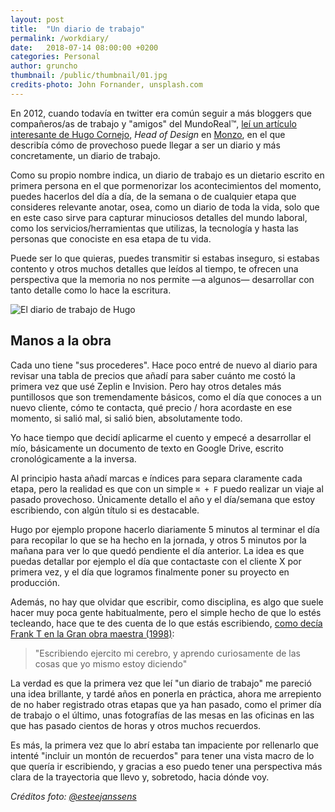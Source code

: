 ```yaml
---
layout: post
title:  "Un diario de trabajo"
permalink: /workdiary/
date:   2018-07-14 08:00:00 +0200
categories: Personal
author: gruncho
thumbnail: /public/thumbnail/01.jpg
credits-photo: John Fornander, unsplash.com
---
```

En 2012, cuando todavía en twitter era común seguir a más bloggers que compañeros/as de trabajo y "amigos" del MundoReal™, [leí un artículo interesante de Hugo Cornejo](http://infa.me/diario-de-trabajo/), *Head of Design* en [Monzo](https://monzo.com/), en el que describía cómo de provechoso puede llegar a ser un diario y más concretamente, un diario de trabajo.

Como su propio nombre indica, un diario de trabajo es un dietario escrito en primera persona en el que pormenorizar los acontecimientos del momento, puedes hacerlos del día a día, de la semana o de cualquier etapa que consideres relevante anotar, osea, como un diario de toda la vida, solo que en este caso sirve para capturar minuciosos detalles del mundo laboral, como los servicios/herramientas que utilizas, la tecnología y hasta las personas que conociste en esa etapa de tu vida.

Puede ser lo que quieras, puedes transmitir si estabas inseguro, si estabas contento y otros muchos detalles que leídos al tiempo, te ofrecen una perspectiva que la memoria no nos permite —a algunos— desarrollar con tanto detalle como lo hace la escritura.

![El diario de trabajo de Hugo](http://farm8.staticflickr.com/7158/6745897701_6045e358d9_o.png)

## Manos a la obra

Cada uno tiene "sus procederes". Hace poco entré de nuevo al diario para revisar una tabla de precios que añadí para saber cuánto me costó la primera vez que usé Zeplin e Invision. Pero hay otros detales más puntillosos que son tremendamente básicos, como el día que conoces a un nuevo cliente, cómo te contacta, qué precio / hora acordaste en ese momento, si salió mal, si salió bien, absolutamente todo.

Yo hace tiempo que decidí aplicarme el cuento y empecé a desarrollar el mío, básicamente un documento de texto en Google Drive, escrito cronológicamente a la inversa. 

Al principio hasta añadí marcas e índices para separa claramente cada etapa, pero la realidad es que con un simple `⌘ + F` puedo realizar un viaje al pasado provechoso. Únicamente detallo el año y el día/semana que estoy escribiendo, con algún título si es destacable.

Hugo por ejemplo propone hacerlo diariamente 5 minutos al terminar el día para recopilar lo que se ha hecho en la jornada, y otros 5 minutos por la mañana para ver lo que quedó pendiente el día anterior. La idea es que puedas detallar por ejemplo el día que contactaste con el cliente X por primera vez, y el día que logramos finalmente poner su proyecto en producción.

Además, no hay que olvidar que escribir, como disciplina, es  algo que suele hacer muy poca gente habitualmente, pero el simple hecho de que lo estés tecleando, hace que te des cuenta de lo que estás escribiendo, [como decía Frank T en la Gran obra maestra (1998)](https://www.youtube.com/watch?v=oLt2hS-VvzE): 

<blockquote>"Escribiendo ejercito mi cerebro, y aprendo curiosamente de las cosas que yo mismo estoy diciendo"</blockquote>

La verdad es que la primera vez que  leí "un diario de trabajo" me pareció una idea brillante, y tardé años en ponerla en práctica, ahora me arrepiento de no haber registrado otras etapas que ya han pasado, como el primer día de trabajo o el último, unas fotografías de las mesas en las oficinas en las que has pasado cientos de horas y otros muchos recuerdos.

Es más, la primera vez que lo abrí estaba tan impaciente por rellenarlo que intenté "incluir un montón de recuerdos" para tener una vista macro de lo que quería ir escribiendo, y gracias a eso puedo tener una perspectiva más clara de la trayectoria que llevo y, sobretodo, hacia dónde voy.

*Créditos foto: [@esteejanssens](https://unsplash.com/@esteejanssens)*
